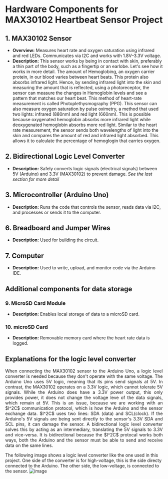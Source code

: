 # Hardware Components for MAX30102 Heartbeat Sensor Project

## 1. MAX30102 Sensor 
- **Overview:** Measures heart rate and oxygen saturation using infrared and red LEDs. Communicates via I2C and works with 1.8V–3.3V voltage.
- **Description:** This sensor works by being in contact with skin, preferably a thin part of the body, such as a fingertip or an earlobe. Let's see how it works in more detail. The amount of Hemoglobing, an oxygen carrier protein, in our blood varies between heart beats. This protein also absorbs infrared light.  Hence, by sending infrared light into the skin and measuring the amount that is reflected, using a photoreceptor, the sensor can measure the changes in Hemoglobin levels and see a pattern that matches our heart beat. This method of heart-rate measurement is called Photoplethysmography (PPG). This sensor can also measure oxygen saturation by pulse oximetry, a method that used two lights: infrared (880nm) and red light (660nm). This is possible because oxygenated hemoglobin absorbs more infrared light while deoxygenated hemoglobin absorbs more red light. Similar to the heart rate measurement, the sensor sends both wavelengths of light into the skin and compares the amount of red and infrared light absorbed. This allows it to calculate the percentage of hemoglogin that carries oxygen. 
## 2. Bidirectional Logic Level Converter
- **Description:** Safely converts logic signals (electrical signals) between 5V (Arduino) and 3.3V (MAX30102) to prevent damage. *See the last section for more detail*

## 3. Microcontroller (Arduino Uno)
- **Description:** Runs the code that controls the sensor, reads data via I2C, and processes or sends it to the computer.

## 6. Breadboard and Jumper Wires
- **Description:** Used for building the circuit.

## 7. Computer
- **Description:** Used to write, upload, and monitor code via the Arduino IDE. 

## Additional components for data storage
### 9. MicroSD Card Module
- **Description:** Enables local storage of data to a microSD card.

### 10. microSD Card 
- **Description:** Removable memory card where the heart rate data is logged.

## Explanations for the logic level converter
<p align="justify">
When connecting the MAX30102 sensor to the Arduino Uno, a logic level converter is needed because they don't operate with the same voltage. The Arduino Uno uses 5V logic, meaning that its pins send signals at 5V. In contrast, the MAX30102 operates on a 3.3V logic, which cannot tolerate 5V signals. While the Arduino does have a 3.3V power output, this only provides power, it does not change the voltage leve of the data signals, which remain at 5V. This is an issue, because we are working with an $I^2C$ communication protocol, which is how the Arduino and the sensor exchange data. $I^2C$ uses two lines: SDA (data) and SCL(clock). If the Arduino's 5V signals are being sent directly to the sensor's 3.3V SDA and SCL pins, it can damage the sensor. A bidirectional logic level converter solves this by acting as an intermediary, translating the 5V signals to 3.3V and vice-versa. It is bidirectional because the $I^2C$ protocal works both ways, both the Arduino and the sensor must be able to send and receive data on the same lines. 
</p>

The following image shows a logic level converter like the one used in this project. One side of the converter is for high-voltage, this is the side directy connected to the Arduino. The other side, the low-voltage, is connected to the sensor.
![image](https://github.com/user-attachments/assets/4d74c182-f520-446f-8f4f-3591454fbcdd)
